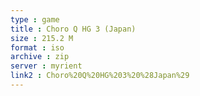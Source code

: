 ```yaml
---
type : game
title : Choro Q HG 3 (Japan)
size : 215.2 M
format : iso
archive : zip
server : myrient
link2 : Choro%20Q%20HG%203%20%28Japan%29
---
```

